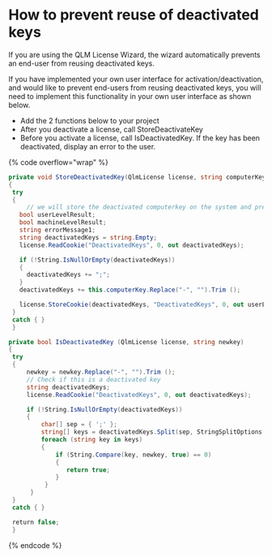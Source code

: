# How to prevent reuse of deactivated keys

If you are using the QLM License Wizard, the wizard automatically prevents an end-user from reusing deactivated keys.

If you have implemented your own user interface for activation/deactivation, and would like to prevent end-users from reusing deactivated keys, you will need to implement this functionality in your own user interface as shown below.

* Add the 2 functions below to your project
* After you deactivate a license, call StoreDeactivateKey
* Before you activate a license, call IsDeactivatedKey. If the key has been deactivated, display an error to the user.

{% code overflow="wrap" %}
```csharp
private void StoreDeactivatedKey(QlmLicense license, string computerKey)
{
 try
 {
     // we will store the deactivated computerkey on the system and prevent the user from reusing it
   bool userLevelResult;
   bool machineLevelResult;
   string errorMessage1;
   string deactivatedKeys = string.Empty;
   license.ReadCookie("DeactivatedKeys", 0, out deactivatedKeys);

   if (!String.IsNullOrEmpty(deactivatedKeys))
   {
     deactivatedKeys += ";";
   }
   deactivatedKeys += this.computerKey.Replace("-", "").Trim ();

   license.StoreCookie(deactivatedKeys, "DeactivatedKeys", 0, out userLevelResult, out machineLevelResult, out errorMessage1);
 }
 catch { }
 }

private bool IsDeactivatedKey (QlmLicense license, string newkey)
{
 try
 {
     newkey = newkey.Replace("-", "").Trim ();
     // Check if this is a deactivated key
     string deactivatedKeys;
     license.ReadCookie("DeactivatedKeys", 0, out deactivatedKeys);

     if (!String.IsNullOrEmpty(deactivatedKeys))
     {
         char[] sep = { ';' };
         string[] keys = deactivatedKeys.Split(sep, StringSplitOptions.RemoveEmptyEntries);
         foreach (string key in keys)
         {
             if (String.Compare(key, newkey, true) == 0)
             {
                return true;
             }
          }
      }
 }
 catch { }

 return false; 
 }
```
{% endcode %}

